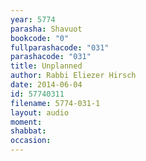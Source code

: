 ```yaml
---
year: 5774
parasha: Shavuot
bookcode: "0"
fullparashacode: "031"
parashacode: "031"
title: Unplanned 
author: Rabbi Eliezer Hirsch
date: 2014-06-04
id: 57740311
filename: 5774-031-1
layout: audio
moment: 
shabbat: 
occasion: 
---
```

